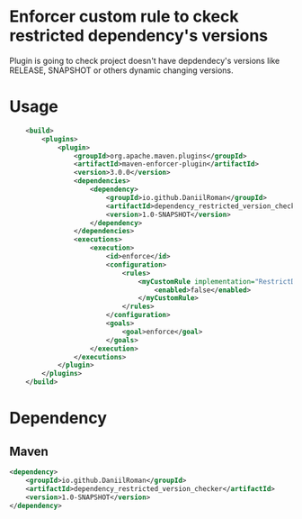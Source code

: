 # Enforcer custom rule to ckeck restricted dependency's versions
Plugin is going to check project doesn't have depdendecy's versions like RELEASE, SNAPSHOT or others dynamic changing versions.  

# Usage
```xml
    <build>
        <plugins>
            <plugin>
                <groupId>org.apache.maven.plugins</groupId>
                <artifactId>maven-enforcer-plugin</artifactId>
                <version>3.0.0</version>
                <dependencies>
                    <dependency>
                        <groupId>io.github.DaniilRoman</groupId>
                        <artifactId>dependency_restricted_version_checker</artifactId>
                        <version>1.0-SNAPSHOT</version>
                    </dependency>
                </dependencies>
                <executions>
                    <execution>
                        <id>enforce</id>
                        <configuration>
                            <rules>
                                <myCustomRule implementation="RestrictDependencyVersionRule">
                                    <enabled>false</enabled>
                                </myCustomRule>
                            </rules>
                        </configuration>
                        <goals>
                            <goal>enforce</goal>
                        </goals>
                    </execution>
                </executions>
            </plugin>
        </plugins>
    </build>
```

# Dependency

## Maven

```xml
<dependency>
    <groupId>io.github.DaniilRoman</groupId>
    <artifactId>dependency_restricted_version_checker</artifactId>
    <version>1.0-SNAPSHOT</version>
</dependency>
```
